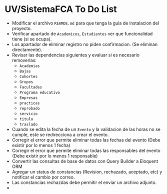 # UV/SistemaFCA To Do List

- Modificar el archivo `REAMDE.md` para que tenga la guia de instalacion del proyecto.
- Verificar apartado de `Academicos`, `Estudiantes` ver que funcionalidad tiene (si se ocupa).
- Los apartador de eliminar registro no piden confirmacion. (Se eliminan directamente).
- Revisar las dependencias siguientes y evaluar si es necesario removerlas:
  - `Academias`
  - `Bajas` 
  - `Cohortes`
  - `Grupos`
  - `Facultades`
  - `Programa educativo`
  - `Empresas`
  - `practicas`
  - `reprobado`
  - `servicio`
  - `titulo`
  - `traslado`
- Cuando se edita la fecha de un `Evento` y la validacion de las horas no se cumple, este se redirecciona a crear el evento.
- Corregir el error que permite eliminar todas las fechas del evento (Debe existir por lo menos 1 fecha)
- Corregir el error que permite eliminar todas las responsables del evento (Debe existir por lo menos 1 responsable)
- Convertir las consultas de base de datos con Query Builder a Eloquent ORM 
- Agregar un status de constancias (Revision, rechazado, aceptado, etc) y notificar el cambio por correo.
- Las constancias rechazdas debe permitir el enviar un archivo adjunto.
- 
